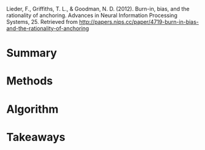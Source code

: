 Lieder, F., Griffiths, T. L., & Goodman, N. D. (2012). Burn-in, bias, and the rationality of anchoring. Advances in Neural Information Processing Systems, 25. Retrieved from http://papers.nips.cc/paper/4719-burn-in-bias-and-the-rationality-of-anchoring

# Summary

# Methods

# Algorithm

# Takeaways